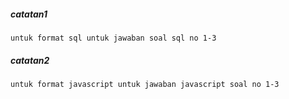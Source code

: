 ##### catatan1
`untuk format sql untuk jawaban soal sql no 1-3 `
##### catatan2
`untuk format javascript untuk jawaban javascript soal no 1-3`
